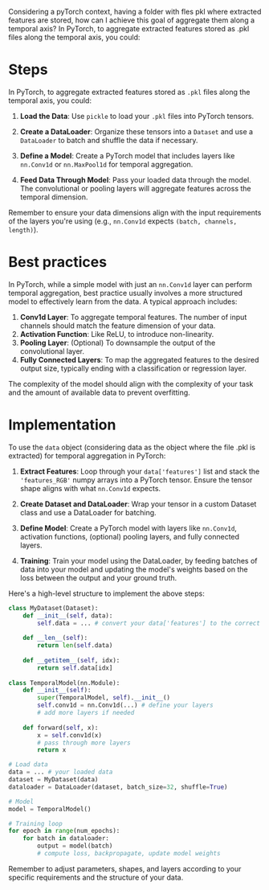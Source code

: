 Considering a pyTorch context, having a folder with fles pkl where extracted features are stored, how can I
achieve this goal of aggregate them along a temporal axis?
In PyTorch, to aggregate extracted features stored as .pkl files along the temporal axis, you could:

# Steps
In PyTorch, to aggregate extracted features stored as `.pkl` files along the temporal axis, you could:

1. **Load the Data**:
   Use `pickle` to load your `.pkl` files into PyTorch tensors.

2. **Create a DataLoader**:
   Organize these tensors into a `Dataset` and use a `DataLoader` to batch and shuffle the data if necessary.

3. **Define a Model**:
   Create a PyTorch model that includes layers like `nn.Conv1d` or `nn.MaxPool1d` for temporal aggregation.

4. **Feed Data Through Model**:
   Pass your loaded data through the model. The convolutional or pooling layers will aggregate features across the temporal dimension.

Remember to ensure your data dimensions align with the input requirements of the layers you're using (e.g., `nn.Conv1d` expects `(batch, channels, length)`).

# Best practices
In PyTorch, while a simple model with just an `nn.Conv1d` layer can perform temporal aggregation, best practice usually involves a more structured model to effectively learn from the data. A typical approach includes:

1. **Conv1d Layer**: To aggregate temporal features. The number of input channels should match the feature dimension of your data.
2. **Activation Function**: Like ReLU, to introduce non-linearity.
3. **Pooling Layer**: (Optional) To downsample the output of the convolutional layer.
4. **Fully Connected Layers**: To map the aggregated features to the desired output size, typically ending with a classification or regression layer.

The complexity of the model should align with the complexity of your task and the amount of available data to prevent overfitting.

# Implementation
To use the `data` object (considering data as the object where the file .pkl is extracted) for temporal aggregation in PyTorch:

1. **Extract Features**: Loop through your `data['features']` list and stack the `'features_RGB'` numpy arrays into a PyTorch tensor. Ensure the tensor shape aligns with what `nn.Conv1d` expects.

2. **Create Dataset and DataLoader**: Wrap your tensor in a custom Dataset class and use a DataLoader for batching.

3. **Define Model**: Create a PyTorch model with layers like `nn.Conv1d`, activation functions, (optional) pooling layers, and fully connected layers.

4. **Training**: Train your model using the DataLoader, by feeding batches of data into your model and updating the model's weights based on the loss between the output and your ground truth.

Here's a high-level structure to implement the above steps:
```python
class MyDataset(Dataset):
    def __init__(self, data):
        self.data = ... # convert your data['features'] to the correct tensor shape
        
    def __len__(self):
        return len(self.data)
    
    def __getitem__(self, idx):
        return self.data[idx]
        
class TemporalModel(nn.Module):
    def __init__(self):
        super(TemporalModel, self).__init__()
        self.conv1d = nn.Conv1d(...) # define your layers
        # add more layers if needed
        
    def forward(self, x):
        x = self.conv1d(x)
        # pass through more layers
        return x

# Load data
data = ... # your loaded data
dataset = MyDataset(data)
dataloader = DataLoader(dataset, batch_size=32, shuffle=True)

# Model
model = TemporalModel()

# Training loop
for epoch in range(num_epochs):
    for batch in dataloader:
        output = model(batch)
        # compute loss, backpropagate, update model weights
```

Remember to adjust parameters, shapes, and layers according to your specific requirements and the structure of your data.